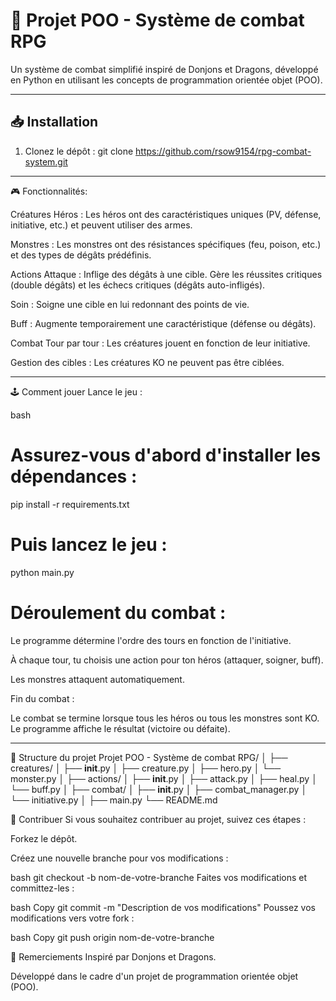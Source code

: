 # 🎲 Projet POO - Système de combat RPG

Un système de combat simplifié inspiré de Donjons et Dragons, développé en Python en utilisant les concepts de programmation orientée objet (POO).

---

## 📥 Installation

1. Clonez le dépôt :
git clone https://github.com/rsow9154/rpg-combat-system.git


---

🎮 Fonctionnalités:

Créatures
Héros : Les héros ont des caractéristiques uniques (PV, défense, initiative, etc.) et peuvent utiliser des armes.

Monstres : Les monstres ont des résistances spécifiques (feu, poison, etc.) et des types de dégâts prédéfinis.

Actions
Attaque : Inflige des dégâts à une cible. Gère les réussites critiques (double dégâts) et les échecs critiques (dégâts auto-infligés).

Soin : Soigne une cible en lui redonnant des points de vie.

Buff : Augmente temporairement une caractéristique (défense ou dégâts).

Combat
Tour par tour : Les créatures jouent en fonction de leur initiative.

Gestion des cibles : Les créatures KO ne peuvent pas être ciblées.

---

🕹️ Comment jouer
Lance le jeu :

bash
# Assurez-vous d'abord d'installer les dépendances :
pip install -r requirements.txt

# Puis lancez le jeu :
python main.py

# Déroulement du combat :

Le programme détermine l'ordre des tours en fonction de l'initiative.

À chaque tour, tu choisis une action pour ton héros (attaquer, soigner, buff).

Les monstres attaquent automatiquement.

Fin du combat :

Le combat se termine lorsque tous les héros ou tous les monstres sont KO.
Le programme affiche le résultat (victoire ou défaite).

---

📂 Structure du projet
Projet POO - Système de combat RPG/
│
├── creatures/
│   ├── __init__.py
│   ├── creature.py
│   ├── hero.py
│   └── monster.py
│
├── actions/
│   ├── __init__.py
│   ├── attack.py
│   ├── heal.py
│   └── buff.py
│
├── combat/
│   ├── __init__.py
│   ├── combat_manager.py
│   └── initiative.py
│
├── main.py
└── README.md


📝 Contribuer
Si vous souhaitez contribuer au projet, suivez ces étapes :

Forkez le dépôt.

Créez une nouvelle branche pour vos modifications :

bash
git checkout -b nom-de-votre-branche
Faites vos modifications et committez-les :

bash
Copy
git commit -m "Description de vos modifications"
Poussez vos modifications vers votre fork :

bash
Copy
git push origin nom-de-votre-branche 

🙏 Remerciements
Inspiré par Donjons et Dragons.

Développé dans le cadre d'un projet de programmation orientée objet (POO).


